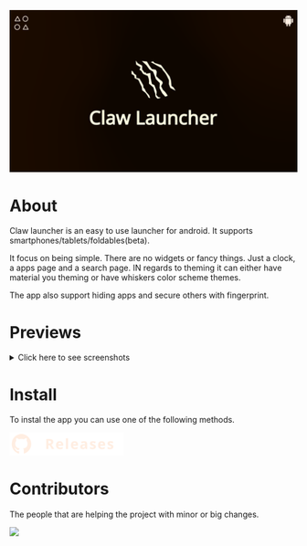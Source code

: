 
![Banner](banner.webp)

# About
Claw launcher is an easy to use launcher for android. It supports smartphones/tablets/foldables(beta).

It focus on being simple. There are no widgets or fancy things. Just a clock, a apps page and a search page. IN regards to theming it can either have material you theming or have whiskers color scheme themes. 

The app also support hiding apps and secure others with fingerprint. 

# Previews
<details>
  <summary>Click here to see screenshots</summary>

<img src="./assets/home_clean.webp" width="400">
<img src="./assets/home_searchbar.webp" width="400">
<img src="./assets/search.webp" width="400">
<img src="./assets/apps_grid.webp" width="400">
<img src="./assets/app_popup.webp" width="400">
<img src="./assets/apps_list.webp" width="400">
<img src="./assets/search_engines.webp" width="400">
<img src="./assets/bookmarks.webp" width="400">
  
</details>

# Install
To instal the app you can use one of the following methods.

<a href="https://github.com/Whiskers-Apps/claw-launcher/releases">
<img alt="github releases download" src="./assets/github-releases.svg" width="200">
</a>

# Contributors
The people that are helping the project with minor or big changes.

<a href="https://github.com/whiskers-apps/whiskers-launcher/graphs/contributors">
  <img src="https://contrib.rocks/image?repo=whiskers-apps/whiskers-launcher" />
</a>
